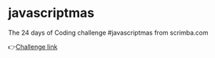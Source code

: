 # javascriptmas
The 24 days of Coding challenge #javascriptmas from scrimba.com

👉[Challenge link](https://scrimba.com/learn/adventcalendar)

